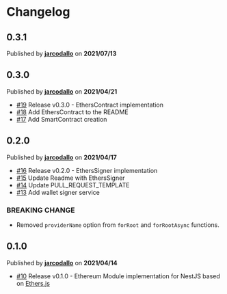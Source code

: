 # Changelog

## 0.3.1
Published by **[jarcodallo](https://github.com/jarcodallo)** on **2021/07/13**


## 0.3.0
Published by **[jarcodallo](https://github.com/jarcodallo)** on **2021/04/21**
- [#19](https://github.com/jarcodallo/nestjs-ethers/pull/19) Release v0.3.0 - EthersContract implementation
- [#18](https://github.com/jarcodallo/nestjs-ethers/pull/18) Add EthersContract to the README
- [#17](https://github.com/jarcodallo/nestjs-ethers/pull/17) Add SmartContract creation

## 0.2.0
Published by **[jarcodallo](https://github.com/jarcodallo)** on **2021/04/17**
- [#16](https://github.com/jarcodallo/nestjs-ethers/pull/16) Release v0.2.0 - EthersSigner implementation
- [#15](https://github.com/jarcodallo/nestjs-ethers/pull/15) Update Readme with EthersSigner
- [#14](https://github.com/jarcodallo/nestjs-ethers/pull/14) Update PULL_REQUEST_TEMPLATE
- [#13](https://github.com/jarcodallo/nestjs-ethers/pull/13) Add wallet signer service

### BREAKING CHANGE
- Removed `providerName` option from `forRoot` and `forRootAsync` functions.

## 0.1.0
Published by **[jarcodallo](https://github.com/jarcodallo)** on **2021/04/14**
- [#10](https://github.com/jarcodallo/nestjs-ethers/pull/10) Release v0.1.0 - Ethereum Module implementation for NestJS based on [Ethers.js](https://github.com/ethers-io/ethers.js/)
